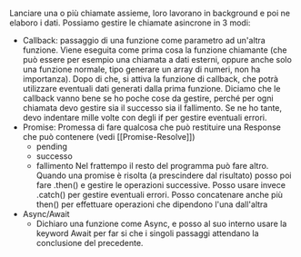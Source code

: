 Lanciare una o più chiamate assieme, loro lavorano in background e poi ne elaboro i dati.
Possiamo gestire le chiamate asincrone in 3 modi:
- Callback: passaggio di una funzione come parametro ad un'altra funzione.
	Viene eseguita come prima cosa la funzione chiamante (che può essere per esempio una chiamata a dati esterni, oppure anche solo una funzione normale, tipo generare un array di numeri, non ha importanza). Dopo di che, si attiva la funzione di callback, che potrà utilizzare eventuali dati generati dalla prima funzione. 
	Diciamo che le callback vanno bene se ho poche cose da gestire, perché per ogni chiamata devo gestire sia il successo sia il fallimento. Se ne ho tante, devo indentare mille volte con degli if per gestire eventuali errori.
- Promise: Promessa di fare qualcosa che può restituire una Response che può contenere (vedi [[Promise-Resolve]])
	- pending
	- successo
	- fallimento
	Nel frattempo il resto del programma può fare altro.
	Quando una promise è risolta (a prescindere dal risultato) posso poi fare .then() e gestire le operazioni successive.
	Posso usare invece .catch() per gestire eventuali errori.
	Posso concatenare anche più then() per effettuare operazioni che dipendono l'una dall'altra
- Async/Await
	- Dichiaro una funzione come Async, e posso al suo interno usare la keyword Await per far si che i singoli passaggi attendano la conclusione del precedente.